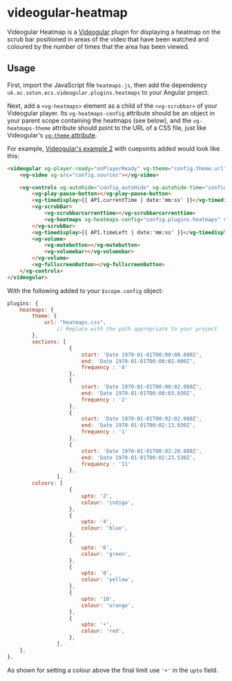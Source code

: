 videogular-heatmap
==================

Videogular Heatmap is a [Videogular](http://videogular.com/) plugin for displaying a heatmap on the scrub bar positioned in areas of the video that have been watched and coloured by the number of times that the area has been viewed.

Usage
-----

First, import the JavaScript file `heatmaps.js`, then add the dependency `uk.ac.soton.ecs.videogular.plugins.heatmaps` to your Angular project.

Next, add a `<vg-heatmaps>` element as a child of the `<vg-scrubbar>` of your Videogular player. Its `vg-heatmaps-config` attribute should be an object in your parent scope containing the heatmaps (see below), and the `vg-heatmaps-theme` attribute should point to the URL of a CSS file, just like Videogular's [`vg-theme` attribute](https://github.com/2fdevs/videogular/wiki/Themes).

For example, [Videogular's example 2](http://videogular.com/examples/example02.html) with cuepoints added would look like this:

```html
<videogular vg-player-ready="onPlayerReady" vg-theme="config.theme.url">
	<vg-video vg-src="config.sources"></vg-video>

	<vg-controls vg-autohide="config.autoHide" vg-autohide-time="config.autoHideTime">
		<vg-play-pause-button></vg-play-pause-button>
		<vg-timedisplay>{{ API.currentTime | date:'mm:ss' }}</vg-timedisplay>
		<vg-scrubBar>
			<vg-scrubbarcurrenttime></vg-scrubbarcurrenttime>
			<vg-heatmaps vg-heatmaps-config="config.plugins.heatmaps" vg-cuepoints-theme="config.plugins.heatmaps.theme.url"></vg-heatmaps>
		</vg-scrubBar>
		<vg-timedisplay>{{ API.timeLeft | date:'mm:ss' }}</vg-timedisplay>
		<vg-volume>
			<vg-mutebutton></vg-mutebutton>
			<vg-volumebar></vg-volumebar>
		</vg-volume>
		<vg-fullscreenButton></vg-fullscreenButton>
	</vg-controls>
</videogular>
```

With the following added to your `$scope.config` object:

```js
plugins: {
	heatmaps: {
		theme: {
			url: "heatmaps.css",
				// Replace with the path appropriate to your project
		},
		sections: [
					{
						start: 'Date 1970-01-01T00:00:00.000Z',
						end: 'Date 1970-01-01T00:00:02.000Z',
						frequency : '4'
					},
					{
						start: 'Date 1970-01-01T00:00:02.000Z',
						end: 'Date 1970-01-01T00:00:03.030Z',
						frequency : '2'
					},
					{
						start: 'Date 1970-01-01T00:02:02.000Z',
						end: 'Date 1970-01-01T00:02:13.030Z',
						frequency : '1'
					},
					{
						start: 'Date 1970-01-01T00:02:20.000Z',
						end: 'Date 1970-01-01T00:02:23.530Z',
						frequency : '11'
					},
				],
		colours: [
					{
						upto: '2',
						colour: 'indigo',
					},
					{
						upto: '4',
						colour: 'blue',
					},
					{
						upto: '6',
						colour: 'green',
					},
					{
						upto: '8',
						colour: 'yellow',
					},
					{
						upto: '10',
						colour: 'orange',
					},
					{
						upto: '+',
						colour: 'red',
					},
				],
	},
},
```
As shown for setting a colour above the final limit use `'+'` in the `upto` field.
